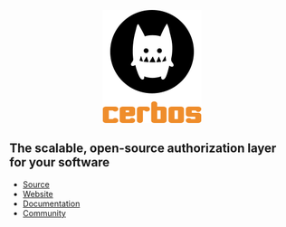 <p align="center">
    <img width="174" height="200" src="assets/logo.png" alt="Cerbos"/>
</p>

## The scalable, open-source authorization layer for your software

* [Source](https://github.com/cerbos/cerbos)
* [Website](https://cerbos.dev)
* [Documentation](https://docs.cerbos.dev)
* [Community](https://community.cerbos.dev)


